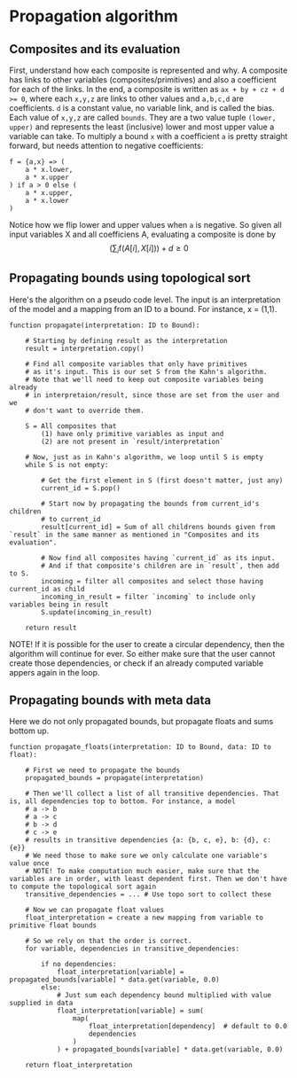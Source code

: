 # Propagation algorithm

## Composites and its evaluation
First, understand how each composite is represented and why. A composite has links to other variables (composites/primitives) and also a coefficient for each of the links. In the end, a composite is written as `ax + by + cz + d >= 0`, where each `x,y,z` are links to other values and `a,b,c,d` are coefficients. `d` is a constant value, no variable link, and is called the bias. Each value of `x,y,z` are called `bounds`. They are a two value tuple `(lower, upper)` and represents the least (inclusive) lower and most upper value a variable can take. To multiply a bound `x` with a coefficient `a` is pretty straight forward, but needs attention to negative coefficients:
```
f = {a,x} => (
    a * x.lower,
    a * x.upper
) if a > 0 else (
    a * x.upper,
    a * x.lower
)
```
Notice how we flip lower and upper values when `a` is negative. So given all input variables X and all coefficiens A, evaluating a composite is done by
$$
    ( \sum_i \text{f}(A[i], X[i]) ) + d \geq 0
$$

## Propagating bounds using topological sort

Here's the algorithm on a pseudo code level. The input is an interpretation of the model and a mapping from an ID to a bound. For instance, x = (1,1).
```
function propagate(interpretation: ID to Bound):

    # Starting by defining result as the interpretation
    result = interpretation.copy()

    # Find all composite variables that only have primitives
    # as it's input. This is our set S from the Kahn's algorithm.
    # Note that we'll need to keep out composite variables being already
    # in interpretaion/result, since those are set from the user and we
    # don't want to override them.
    
    S = All composites that 
        (1) have only primitive variables as input and
        (2) are not present in `result/interpretation`

    # Now, just as in Kahn's algorithm, we loop until S is empty
    while S is not empty:

        # Get the first element in S (first doesn't matter, just any)
        current_id = S.pop()

        # Start now by propagating the bounds from current_id's children
        # to current_id
        result[current_id] = Sum of all childrens bounds given from `result` in the same manner as mentioned in "Composites and its evaluation".

        # Now find all composites having `current_id` as its input.
        # And if that composite's children are in `result`, then add to S.
        incoming = filter all composites and select those having current_id as child
        incoming_in_result = filter `incoming` to include only variables being in result
        S.update(incoming_in_result)

    return result
```
NOTE! If it is possible for the user to create a circular dependency, then the algorithm will continue for ever. So either make sure that the user cannot create those dependencies, or check if an already computed variable appers again in the loop.

## Propagating bounds with meta data
Here we do not only propagated bounds, but propagate floats and sums bottom up.
```
function propagate_floats(interpretation: ID to Bound, data: ID to float):

    # First we need to propagate the bounds
    propagated_bounds = propagate(interpretation)

    # Then we'll collect a list of all transitive dependencies. That is, all dependencies top to bottom. For instance, a model 
    # a -> b
    # a -> c
    # b -> d
    # c -> e
    # results in transitive dependencies {a: {b, c, e}, b: {d}, c: {e}}
    # We need those to make sure we only calculate one variable's value once
    # NOTE! To make computation much easier, make sure that the variables are in order, with least dependent first. Then we don't have to compute the topological sort again
    transitive_dependencies = ... # Use topo sort to collect these

    # Now we can propagate float values
    float_interpretation = create a new mapping from variable to primitive float bounds

    # So we rely on that the order is correct.
    for variable, dependencies in transitive_dependencies:

        if no dependencies:
            float_interpretation[variable] = propagated_bounds[variable] * data.get(variable, 0.0)
        else:
            # Just sum each dependency bound multiplied with value supplied in data
            float_interpretation[variable] = sum(
                map(
                    float_interpretation[dependency]  # default to 0.0
                    dependencies
                )
            ) + propagated_bounds[variable] * data.get(variable, 0.0)
    
    return float_interpretation

```